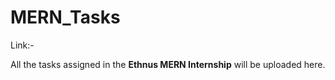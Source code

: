 # MERN_Tasks

Link:-


All the tasks assigned in the **Ethnus MERN Internship** will be uploaded here.
